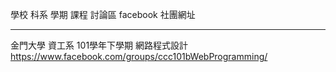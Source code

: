 學校        科系        學期              課程            討論區 facebook 社團網址
---------   --------    ----------------  -------------   ---------------------------------------------------------
金門大學    資工系      101學年下學期     網路程式設計    <https://www.facebook.com/groups/ccc101bWebProgramming/>
